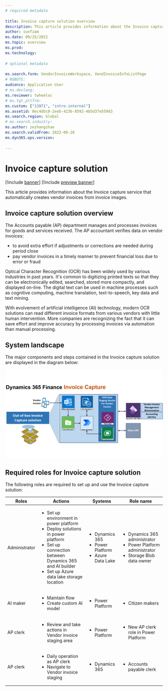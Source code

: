 ```yaml
---
# required metadata

title: Invoice capture solution overview
description: This article provides information about the Invoice capture solution. 
author: sunfzam
ms.date: 09/25/2022
ms.topic: overview
ms.prod: 
ms.technology: 

# optional metadata

ms.search.form: VendorInvoiceWorkspace, VendInvoiceInfoListPage
# ROBOTS: 
audience: Application User
# ms.devlang: 
ms.reviewer: twheeloc
# ms.tgt_pltfrm: 
ms.custom: ["13971", "intro-internal"]
ms.assetid: 0ec4dbc0-2eeb-423b-8592-4b5d37e559d3
ms.search.region: Global
# ms.search.industry: 
ms.author: zezhangzhao
ms.search.validFrom: 2022-09-28
ms.dyn365.ops.version: 

---
```


# Invoice capture solution

[!include [banner](../includes/banner.md)]
[!include [preview banner](../includes/preview-banner.md)]

This article provides information about the Invoice capture service that automatically creates vendor invoices from invoice images.


## Invoice capture solution overview 
The Accounts payable (AP) department manages and processes invoices for goods and services received. The AP accountant verifies data on vendor invoices:
 - to avoid extra effort if adjustments or corrections are needed during period close 
 - pay vendor invoices in a timely manner to prevent financial loss due to error or fraud

Optical Character Recognition (OCR) has been widely used by various industries in past years. It's common to digitizing printed texts so that they can be electronically edited, searched, stored more compactly, and displayed on-line. The digital text can be used in machine processes such as cognitive computing, machine translation, text-to-speech, key data and text mining.

With evolvement of artificial intelligence (AI) technology, modern OCR solutions can read different invoice formats from various vendors with little human intervention. More companies are recognizing the fact that it can save effort and improve accuracy by processing invoices via automation than manual processing.

 
## System landscape 
The major components and steps contained in the Invoice capture solution are displayed in the diagram below:

[![Dynamics 365 Finance Invoice capture.](./media/Invoice-capture.png)](./media/Invoice-capture.png)


## Required roles for Invoice capture solution

The following roles are required to set up and use the Invoice capture solution:

  | Roles                 | Actions | Systems| Role name | 
  |----------------------|----------|--------|------------|
  |Administrator|<ul><li>Set up environment in power platform</li><li>Deploy solutions in power platform</li><li>Set up connection between Dynamics 365 and AI builder</li><li>Set up Azure data lake storage location</li></ul>|<ul><li>Dynamics 365</li><li>Power Platform</li><li>Azure Data Lake</li></ul>|<ul><li>Dynamics 365 administrator</li><li>Power Platform administrator</li><li>Storage Blob data owner</li></ul>|
  |AI maker |<ul><li>Maintain flow</li><li>Create custom AI model</li></ul>|<ul><li>Power Platform</li></ul>| <ul><li>Citizen makers</li></ul>|
  |AP clerk |<ul><li>Review and take actions in Vendor invoice staging area</li><ul>|<ul><li>Power Platform</li></ul>|<ul><li>New AP clerk role in Power Platform</li></ul>|
  |AP clerk |<ul><li>Daily operation as AP clerk</li><li>Navigate to Vendor invoice staging</li></ul>|<ul><li>Dynamics 365</li></ul>|<ul><li>Accounts payable clerk</li></ul>|
